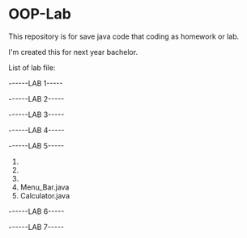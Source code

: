 # OOP-Lab
This repository is for save java code that coding as homework or lab.

I'm created this for next year bachelor.

List of lab file:

------LAB 1-----

------LAB 2-----

------LAB 3-----

------LAB 4-----

------LAB 5-----

1.
2.
3.
4. Menu_Bar.java
5. Calculator.java

------LAB 6-----

------LAB 7-----
